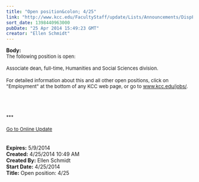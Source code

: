 ```yaml
---
title: "Open position&colon; 4/25"
link: "http://www.kcc.edu/FacultyStaff/update/Lists/Announcements/DispForm.aspx?ID=1492"
sort_date: 1398440963000
pubDate: "25 Apr 2014 15:49:23 GMT"
creator: "Ellen Schmidt"
---
```


<div><b>Body:</b> <div class="ExternalClass1AE99EA6E64B4593AC25363D0FF6BB59"><div>
<div class="ExternalClass725E7F7474AB46BD87E6E17C29B5BC64">
<div><font size="2">The following position is open: </font></div>
<div><font size="2"><br /></font></div>
<div><font size="2"></font></div>
<div><font size="2"></font></div>
<div><font size="2">Associate dean, full-time, Humanities and Social Sciences division.</font></div>
<div><font size="2"></font></div>
<div><font size="2"></font> </div>
<div><font size="2">For detailed information about this and all other open positions, click on &quot;Employment&quot; at the bottom of any KCC web page, or go to </font><a href="/jobs"><font size="2">www.kcc.edu/jobs/</font></a><font size="2">.</font></div>
<div><font size="2"><br /></font></div>
<div><font size="2"></font></div>
<div>
<div><font size="2"></font></div>
<div><font size="2"></font> </div>
<div><br /> </div>
<div><font size="2">***</font></div>
<div><font size="2"></font> </div>
<div></div>
<div><font size="2"></font></div>
<div><font size="2"></font></div>
<div><font size="2"></font></div>
<div><font size="2"></font></div>
<div><font size="2"></font></div>
<div><font size="2"></font></div>
<div><font size="2"></font></div>
<div><font size="2"></font></div>
<div><a href="/FacultyStaff/update/Pages/dailyupdate.aspx"><font size="2">Go to Online Update</font></a></div>
<div> </div>
<div> </div></div></div></div></div></div>
<div><b>Expires:</b> 5/9/2014</div>
<div><b>Created:</b> 4/25/2014 10:49 AM</div>
<div><b>Created By:</b> Ellen Schmidt</div>
<div><b>Start Date:</b> 4/25/2014</div>
<div><b>Title:</b> Open position: 4/25</div>
